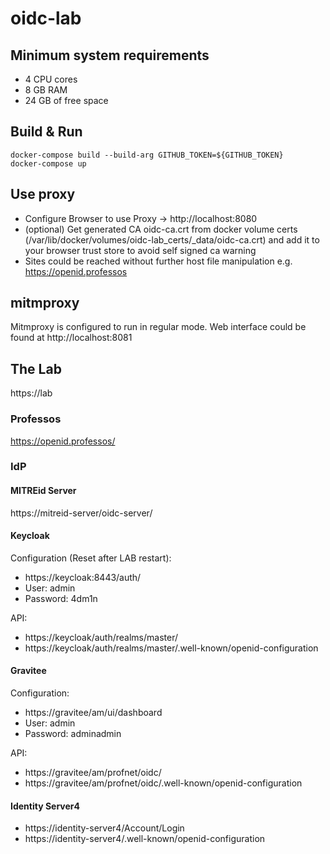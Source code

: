 # oidc-lab

## Minimum system requirements

- 4 CPU cores
- 8 GB RAM
- 24 GB of free space

## Build & Run

```
docker-compose build --build-arg GITHUB_TOKEN=${GITHUB_TOKEN}
docker-compose up
```

## Use proxy

- Configure Browser to use Proxy -> http://localhost:8080
- (optional) Get generated CA oidc-ca.crt from docker volume certs (/var/lib/docker/volumes/oidc-lab_certs/_data/oidc-ca.crt)
    and add it to your browser trust store to avoid self signed ca warning
- Sites could be reached without further host file manipulation e.g. https://openid.professos

## mitmproxy

Mitmproxy is configured to run in regular mode.
Web interface could be found at http://localhost:8081

## The Lab

https://lab

### Professos
 
https://openid.professos/

### IdP

#### MITREid Server
https://mitreid-server/oidc-server/

#### Keycloak

Configuration (Reset after LAB restart):
- https://keycloak:8443/auth/
- User: admin
- Password: 4dm1n

API:
- https://keycloak/auth/realms/master/
- https://keycloak/auth/realms/master/.well-known/openid-configuration

#### Gravitee

Configuration:
- https://gravitee/am/ui/dashboard
- User: admin
- Password: adminadmin

API:
- https://gravitee/am/profnet/oidc/
- https://gravitee/am/profnet/oidc/.well-known/openid-configuration

#### Identity Server4

- https://identity-server4/Account/Login
- https://identity-server4/.well-known/openid-configuration
